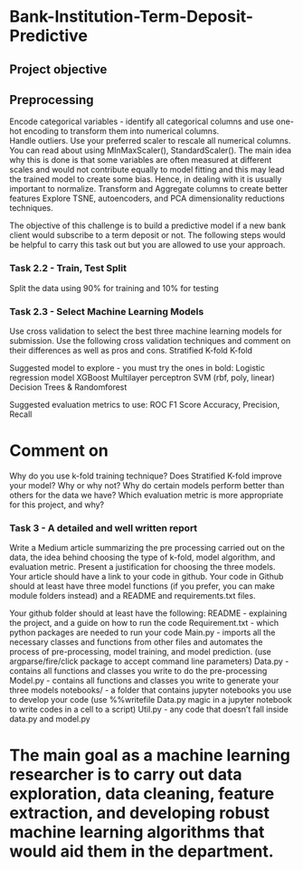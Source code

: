 # Bank-Institution-Term-Deposit-Predictive
##                                             Project objective
## Preprocessing
Encode categorical variables - identify all categorical columns and use one-hot encoding to transform them into numerical columns.  
Handle outliers. 
Use your preferred scaler to rescale all numerical columns. You can read about using MInMaxScaler(), StandardScaler(). The main idea why this is done is that some variables are often measured at different scales and would not contribute equally to model fitting and this may lead the trained model to create some bias. Hence, in dealing with it is usually important to normalize.
Transform and Aggregate columns to create better features
Explore TSNE, autoencoders, and PCA dimensionality reductions techniques.

The objective of this challenge is to build a predictive model if a new bank client would subscribe to a term deposit or not. The following steps would be helpful to carry this task out but you are allowed to use your approach.
### Task 2.2 - Train, Test Split
Split the data using 90% for training and 10% for testing
### Task 2.3 - Select Machine Learning Models
Use cross validation to select the best three machine learning models for submission. 
Use the following cross validation techniques and comment on their differences as well as pros and cons. 
Stratified K-fold
K-fold

Suggested model to explore - you must try the ones in bold:
Logistic regression model
XGBoost
Multilayer perceptron
SVM (rbf, poly, linear)
Decision Trees &  Randomforest


Suggested evaluation metrics to use:
ROC
F1 Score
Accuracy, Precision, Recall 

# Comment on 
Why do you use k-fold training technique? Does Stratified K-fold improve your model? Why or why not?
Why do certain models perform better than others for the data we have?
Which evaluation metric is more appropriate for this project, and why?

### Task 3 - A detailed and well written report
Write a Medium article summarizing the pre processing carried out on the data, the idea behind choosing the type of k-fold, model algorithm,  and evaluation metric. Present a justification for choosing the three models. Your article should have a link to your code in github. Your code in Github should at least have three model functions (if you prefer, you can make module folders instead) and a README and requirements.txt files. 

Your github folder should at least have the following:
README - explaining the project, and a guide on how to run the code
Requirement.txt - which python packages are needed to run your code
Main.py - imports all the necessary classes and functions from other files and automates the process of pre-processing, model training, and model prediction. (use argparse/fire/click package to accept command line parameters)
Data.py - contains all functions and classes you write to do the pre-processing 
Model.py - contains all functions and classes you write to generate your three models
notebooks/ - a folder that contains jupyter notebooks you use to develop your code (use %%writefile Data.py magic in a jupyter notebook to write codes in a cell to a script) 
Util.py - any code that doesn’t fall inside data.py and model.py

# The main goal as a machine learning researcher is to carry out data exploration, data cleaning, feature extraction, and developing robust machine learning algorithms that would aid them in the department.

